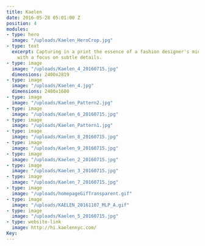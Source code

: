 ```yaml
---
title: Kaelen
date: 2016-05-28 05:01:00 Z
position: 4
modules:
- type: hero
  image: "/uploads/Kaelen_HeroCrop.jpg"
- type: text
  excerpt: Capturing in a print the essence of a fashion designer's minimalist perspective
    with a focus on subtle details.
- type: image
  image: "/uploads/Kaelen_4_20160715.jpg"
  dimensions: 2400x2819
- type: image
  image: "/uploads/Kaelen_4.jpg"
  dimensions: 2400x1600
- type: image
  image: "/uploads/Kaelen_Pattern2.jpg"
- type: image
  image: "/uploads/Kaelen_6_20160715.jpg"
- type: image
  image: "/uploads/Kaelen_Pattern1.jpg"
- type: image
  image: "/uploads/Kaelen_8_20160715.jpg"
- type: image
  image: "/uploads/Kaelen_9_20160715.jpg"
- type: image
  image: "/uploads/Kaelen_2_20160715.jpg"
- type: image
  image: "/uploads/Kaelen_3_20160715.jpg"
- type: image
  image: "/uploads/Kaelen_7_20160715.jpg"
- type: image
  image: "/uploads/homepageGifTransparent.gif"
- type: image
  image: "/uploads/KAELEN_20161107_MLP_A.gif"
- type: image
  image: "/uploads/Kaelen_5_20160715.jpg"
- type: website-link
  image: http://hi.kaelennyc.com/
Key: 
---
```



